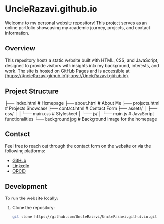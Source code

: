 # UncleRazavi.github.io

Welcome to my personal website repository! This project serves as an online portfolio showcasing my academic journey, projects, and contact information.

##  Overview

This repository hosts a static website built with HTML, CSS, and JavaScript, designed to provide visitors with insights into my background, interests, and work. The site is hosted on GitHub Pages and is accessible at [https://UncleRazavi.github.io](https://UncleRazavi.github.io).

##  Project Structure
  
  ├── index.html # Homepage
  ├── about.html # About Me
  ├── projects.html # Projects Showcase
  ├── contact.html # Contact Form
  ├── assets/
  │ ├── css/
  │ │ └── main.css # Stylesheet
  │ └── js/
  │ └── main.js # JavaScript functionalities
  └── background.jpg # Background image for the homepage

  


##  Contact

Feel free to reach out through the contact form on the website or via the following platforms:

- [GitHub](https://github.com/UncleRazavi)
- [LinkedIn](https://www.linkedin.com/in/hossein-razavi-485a84288)
- [ORCID](https://orcid.org/0009-0000-9511-0736)

## Development

To run the website locally:

1. Clone the repository:

   ```bash
   git clone https://github.com/UncleRazavi/UncleRazavi.github.io.git
